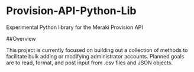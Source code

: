 # Provision-API-Python-Lib
Experimental Python library for the Meraki Provision API

##Overview

This project is currently focused on building out a collection of methods to facilitate bulk adding or modifying administrator accounts. Planned goals are to read, format, and post input from .csv files and JSON objects.
